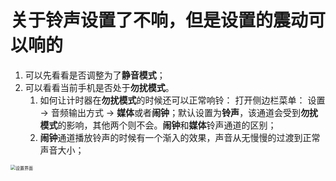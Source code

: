 # 关于铃声设置了不响，但是设置的震动可以响的

1. 可以先看看是否调整为了**静音模式**；
2. 可以看看当前手机是否处于**勿扰模式**。
   1. 如何让计时器在**勿扰模式**的时候还可以正常响铃： 打开侧边栏菜单： 设置 -> 音频输出方式 -> **媒体**或者**闹钟**；默认设置为**铃声**，该通道会受到**勿扰模式**的影响，其他两个则不会。**闹钟**和**媒体**铃声通道的区别；
   2. **闹钟**通道播放铃声的时候有一个渐入的效果，声音从无慢慢的过渡到正常声音大小；
   

<img src="https://gd-hbimg.huaban.com/42e9af37590636ef90e900cccd13a72fdd5a445b1c410-Vwbrqn" alt="设置界面" style="zoom:50%;" />

